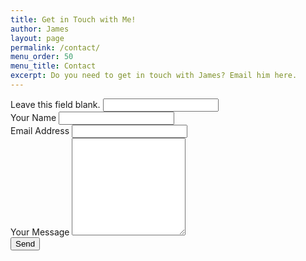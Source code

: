 ```yaml
---
title: Get in Touch with Me!
author: James
layout: page
permalink: /contact/
menu_order: 50
menu_title: Contact
excerpt: Do you need to get in touch with James? Email him here.
---
```


<div id="form-message"></div>
<form class="form form--contact" id="contact-form" method="post" action="https://api.jdsteinbach.com/mail/">
  <div class="catch-flies screen-reader-only" aria-hidden="true">
    <label for="web2">Leave this field blank.</label>
    <input type="text" id="web2" class="sweetinput" name="web" tabindex="-1">
  </div>
  <div class="form__field">
    <label class="form__label" for="name">Your Name</label>
    <input type="text" id="name" class="form__input form__input--name" name="name" required>
  </div>
  <div class="form__field">
    <label class="form__label" for="email">Email Address</label>
    <input type="email" class="form__input form__input--email" id="email" name="email" required>
  </div>
  <div class="form__field">
    <label class="form__label" for="message">Your Message</label>
    <textarea name="message" id="message" rows="10" class="form__input form__input--message" required></textarea>
  </div>
  <button class="form__submit" type="submit">Send</button>
</form>

